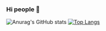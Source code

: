 ### Hi people 👋
![Anurag's GitHub stats](https://github-readme-stats.vercel.app/api?username=Viktor2025&show_icons=true)
[![Top Langs](https://github-readme-stats.vercel.app/api/top-langs/?username=Viktor2025&layout=compact)](https://github.com/anuraghazra/github-readme-stats)
